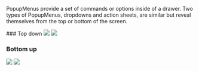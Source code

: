 PopupMenus provide a set of commands or options inside of a drawer. Two types of PopupMenus, dropdowns and action sheets, are similar but reveal themselves from the top or bottom of the screen.

<!-- prettier-ignore-start -->
<DisplayToggle onText="Dark" offText="Light" label="Theme Switcher">
### Top down

<img className="off" src="https://res-1.cdn.office.net/files/fabric-cdn-prod_20221209.001/fabric-website/images/controls/ios/updated/img_drawer_02_topsheet_light.png?text=LightMode" />
<img className="on" src="https://res-1.cdn.office.net/files/fabric-cdn-prod_20221209.001/fabric-website/images/controls/ios/updated/img_drawer_02_topsheet.png?text=DarkMode" />

### Bottom up

<img className="off" src="https://res-1.cdn.office.net/files/fabric-cdn-prod_20221209.001/fabric-website/images/controls/ios/updated/img_drawer_01_bottomsheet_light.png?text=LightMode" />
<img className="on" src="https://res-1.cdn.office.net/files/fabric-cdn-prod_20221209.001/fabric-website/images/controls/ios/updated/img_drawer_01_bottomsheet_dark.png?text=DarkMode" />

</DisplayToggle>
<!-- prettier-ignore-end -->
